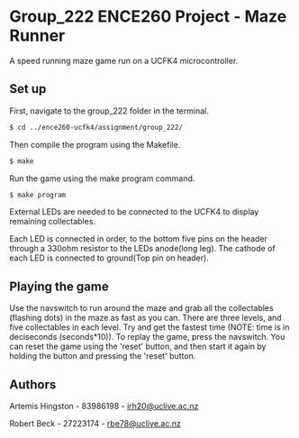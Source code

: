 # Group_222 ENCE260 Project - Maze Runner

A speed running maze game run on a UCFK4 microcontroller.

## Set up

First, navigate to the group_222 folder in the terminal.

```bash
$ cd ../ence260-ucfk4/assignment/group_222/
```

Then compile the program using the Makefile.

```bash
$ make
```

Run the game using the make program command.

```bash
$ make program
```

External LEDs are needed to be connected to the UCFK4 to display remaining collectables.

Each LED is connected in order, to the bottom five pins on the header through a 330ohm resistor to the LEDs anode(long leg).
The cathode of each LED is connected to ground(Top pin on header).

## Playing the game

Use the navswitch to run around the maze and grab all the collectables (flashing dots) in the maze as fast as you can. There are three levels, and five collectables in each level. Try and get the fastest time (NOTE: time is in deciseconds (seconds*10)). To replay the game, press the navswitch. You can reset the game using the 'reset' button, and then start it again by holding the button and pressing the 'reset' button.

## Authors

Artemis Hingston - 83986198 - irh20@uclive.ac.nz

Robert Beck - 27223174 - rbe78@uclive.ac.nz
